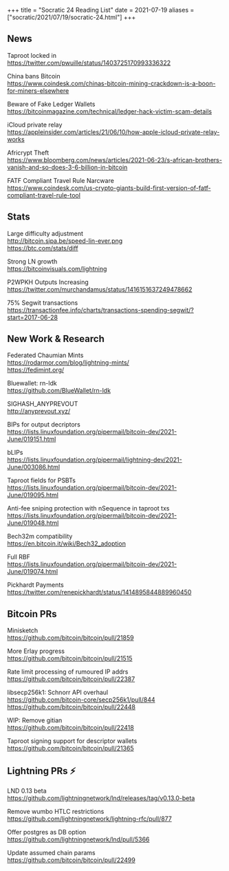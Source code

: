 +++
title =  "Socratic 24 Reading List"
date = 2021-07-19
aliases = ["socratic/2021/07/19/socratic-24.html"]
+++

## News

Taproot locked in  
<https://twitter.com/pwuille/status/1403725170993336322>

China bans Bitcoin  
<https://www.coindesk.com/chinas-bitcoin-mining-crackdown-is-a-boon-for-miners-elsewhere>

Beware of Fake Ledger Wallets  
<https://bitcoinmagazine.com/technical/ledger-hack-victim-scam-details>

iCloud private relay  
<https://appleinsider.com/articles/21/06/10/how-apple-icloud-private-relay-works>

Africrypt Theft  
<https://www.bloomberg.com/news/articles/2021-06-23/s-african-brothers-vanish-and-so-does-3-6-billion-in-bitcoin>

FATF Compliant Travel Rule Narcware   
<https://www.coindesk.com/us-crypto-giants-build-first-version-of-fatf-compliant-travel-rule-tool>



## Stats

Large difficulty adjustment  
<http://bitcoin.sipa.be/speed-lin-ever.png>  
<https://btc.com/stats/diff>

Strong LN growth  
<https://bitcoinvisuals.com/lightning>

P2WPKH Outputs Increasing  
<https://twitter.com/murchandamus/status/1416151637249478662>

75% Segwit transactions  
<https://transactionfee.info/charts/transactions-spending-segwit/?start=2017-06-28>


## New Work & Research

Federated Chaumian Mints  
<https://rodarmor.com/blog/lightning-mints/>  
<https://fedimint.org/>

Bluewallet: rn-ldk  
<https://github.com/BlueWallet/rn-ldk>

SIGHASH_ANYPREVOUT    
<http://anyprevout.xyz/>

BIPs for output decriptors  
<https://lists.linuxfoundation.org/pipermail/bitcoin-dev/2021-June/019151.html>

bLIPs  
<https://lists.linuxfoundation.org/pipermail/lightning-dev/2021-June/003086.html>

Taproot fields for PSBTs  
<https://lists.linuxfoundation.org/pipermail/bitcoin-dev/2021-June/019095.html>

Anti-fee sniping protection with nSequence in taproot txs  
<https://lists.linuxfoundation.org/pipermail/bitcoin-dev/2021-June/019048.html>

Bech32m compatibility  
<https://en.bitcoin.it/wiki/Bech32_adoption>

Full RBF  
<https://lists.linuxfoundation.org/pipermail/bitcoin-dev/2021-June/019074.html>

Pickhardt Payments  
<https://twitter.com/renepickhardt/status/1414895844889960450>

## Bitcoin PRs

Minisketch  
<https://github.com/bitcoin/bitcoin/pull/21859>

More Erlay progress  
<https://github.com/bitcoin/bitcoin/pull/21515>

Rate limit processing of rumoured IP addrs  
<https://github.com/bitcoin/bitcoin/pull/22387>

libsecp256k1: Schnorr API overhaul  
<https://github.com/bitcoin-core/secp256k1/pull/844>
<https://github.com/bitcoin/bitcoin/pull/22448>

WIP: Remove gitian  
<https://github.com/bitcoin/bitcoin/pull/22418>

Taproot signing support for descriptor wallets  
<https://github.com/bitcoin/bitcoin/pull/21365>



## Lightning PRs ⚡

LND 0.13 beta  
<https://github.com/lightningnetwork/lnd/releases/tag/v0.13.0-beta>

Remove wumbo HTLC restrictions  
<https://github.com/lightningnetwork/lightning-rfc/pull/877>

Offer postgres as DB option  
<https://github.com/lightningnetwork/lnd/pull/5366>

Update assumed chain params  
<https://github.com/bitcoin/bitcoin/pull/22499>



